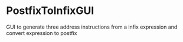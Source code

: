 # PostfixToInfixGUI
GUI to generate three address instructions from a infix expression and convert expression to postfix
